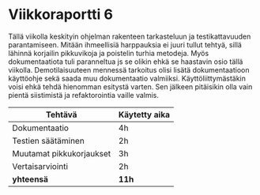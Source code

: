 # Viikkoraportti 6

Tällä viikolla keskityin ohjelman rakenteen tarkasteluun ja testikattavuuden parantamiseen. Mitään ihmeellisiä harppauksia ei juuri tullut tehtyä, sillä lähinnä korjailin pikkuvikoja ja poistelin turhia metodeja. Myös dokumentaatiota tuli paranneltua js se olikin ehkä se haastavin osio tällä viikolla. Demotilaisuuteen mennessä tarkoitus olisi lisätä dokumentaatioon käyttöohje sekä saada muu dokumentaatio valmiiksi. Käyttöliittymästäkin voisi ehkä tehdä hienomman esitystä varten. Sen jälkeen pitäisikin olla vain pientä siistimistä ja refaktorointia vaille valmis. 

Tehtävä | Käytetty aika
--------|--------------
Dokumentaatio | 4h
Testien säätäminen | 2h
Muutamat pikkukorjaukset | 3h
Vertaisarviointi | 2h
**yhteensä** | **11h**